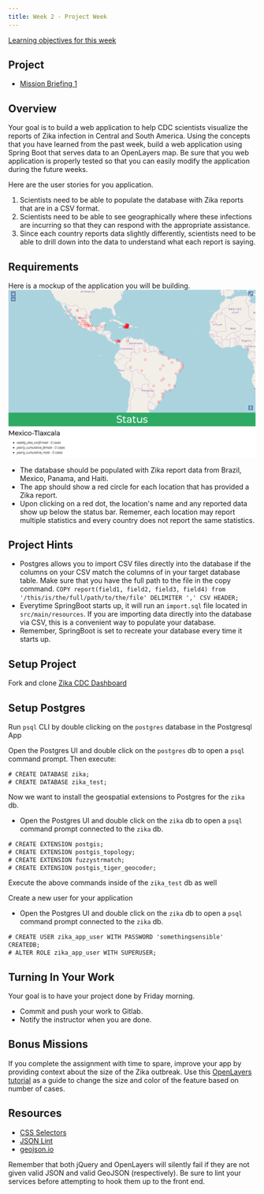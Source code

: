 ```yaml
---
title: Week 2 - Project Week
---
```


[Learning objectives for this week](../../objectives/#week2)

## Project

- [Mission Briefing 1](../../materials/week02/Zika_Mission_Briefing--Mission1.pdf)

## Overview

Your goal is to build a web application to help CDC scientists visualize the reports of Zika infection in Central and South America.  Using the concepts that you have learned from the past week, build a web application using Spring Boot that serves data to an OpenLayers map.  Be sure that you web application is properly tested so that you can easily modify the application during the future weeks.

Here are the user stories for you application.
1.  Scientists need to be able to populate the database with Zika reports that are in a CSV format.
2.  Scientists need to be able to see geographically where these infections are incurring so that they can respond with the appropriate assistance.
3.  Since each country reports data slightly differently, scientists need to be able to drill down into the data to understand what each report is saying.

## Requirements

Here is a mockup of the application you will be building.  
![alt text](../../materials/week02/cdc_zika_dashboard.png "Zika CDC Dashboard")
 - The database should be populated with Zika report data from Brazil, Mexico, Panama, and Haiti.
 - The app should show a red circle for each location that has provided a Zika report.
 - Upon clicking on a red dot, the location's name and any reported data show up below the status bar. Rememer, each location may report multiple statistics and every country does not report the same statistics. 

## Project Hints

- Postgres allows you to import CSV files directly into the database if the columns on your CSV match the columns of in your target database table. Make sure that you have the full path to the file in the copy command.
```COPY report(field1, field2, field3, field4) from '/this/is/the/full/path/to/the/file' DELIMITER ',' CSV HEADER;```
- Everytime SpringBoot starts up, it will run an `import.sql` file located in `src/main/resources`.  If you are importing data directly into the database via CSV, this is a convenient way to populate your database.
- Remember, SpringBoot is set to recreate your database every time it starts up.

## Setup Project
Fork and clone [Zika CDC Dashboard](https://gitlab.com/LaunchCodeTraining/zika-cdc-dashboard)

## Setup Postgres

Run `psql` CLI by double clicking on the `postgres` database in the Postgresql App

Open the Postgres UI and double click on the `postgres` db to open a `psql` command prompt.
Then execute:
```nohighlight
# CREATE DATABASE zika;
# CREATE DATABASE zika_test;
```

Now we want to install the geospatial extensions to Postgres for the `zika` db.
- Open the Postgres UI and double click on the `zika` db to open a `psql` command prompt connected to the `zika` db.
```nohighlight
# CREATE EXTENSION postgis;
# CREATE EXTENSION postgis_topology;
# CREATE EXTENSION fuzzystrmatch;
# CREATE EXTENSION postgis_tiger_geocoder;
```

Execute the above commands inside of the `zika_test` db as well

Create a new user for your application
- Open the Postgres UI and double click on the `zika` db to open a `psql` command prompt connected to the `zika` db.
```nohighlight
# CREATE USER zika_app_user WITH PASSWORD 'somethingsensible' CREATEDB;
# ALTER ROLE zika_app_user WITH SUPERUSER; 
```

## Turning In Your Work

 Your goal is to have your project done by Friday morning.
 - Commit and push your work to Gitlab.
 - Notify the instructor when you are done. 

## Bonus Missions

If you complete the assignment with time to spare, improve your app by providing context about the size of the Zika outbreak.  Use this [OpenLayers tutorial](https://openlayers.org/en/latest/examples/kml-earthquakes.html) as a guide to change the size and color of the feature based on number of cases.

## Resources
- [CSS Selectors](https://www.w3schools.com/cssref/css_selectors.asp)
- [JSON Lint](https://jsonlint.com/)
- [geojson.io](http://geojson.io/#map=2/20.0/0.0)
<aside class="aside-note" markdown="1">
Remember that both jQuery and OpenLayers will silently fail if they are not given valid JSON and valid GeoJSON (respectively).  Be sure to lint your services before attempting to hook them up to the front end.
</aside>
